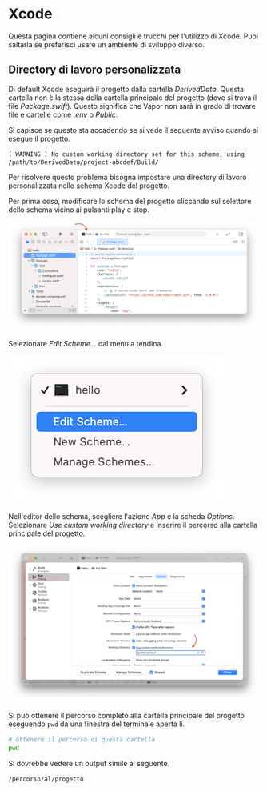 # Xcode

Questa pagina contiene alcuni consigli e trucchi per l'utilizzo di Xcode. Puoi saltarla se preferisci usare un ambiente di sviluppo diverso.

## Directory di lavoro personalizzata

Di default Xcode eseguirà il progetto dalla cartella _DerivedData_. Questa cartella non è la stessa della cartella principale del progetto (dove si trova il file _Package.swift_). Questo significa che Vapor non sarà in grado di trovare file e cartelle come _.env_ o _Public_.

Si capisce se questo sta accadendo se si vede il seguente avviso quando si esegue il progetto.

```fish
[ WARNING ] No custom working directory set for this scheme, using /path/to/DerivedData/project-abcdef/Build/
```

Per risolvere questo problema bisogna impostare una directory di lavoro personalizzata nello schema Xcode del progetto.

Per prima cosa, modificare lo schema del progetto cliccando sul selettore dello schema vicino ai pulsanti play e stop.

![Xcode Scheme Area](../images/xcode-scheme-area.png)

Selezionare _Edit Scheme..._ dal menu a tendina.

![Xcode Scheme Menu](../images/xcode-scheme-menu.png)

Nell'editor dello schema, scegliere l'azione _App_ e la scheda _Options_. Selezionare _Use custom working directory_ e inserire il percorso alla cartella principale del progetto.

![Xcode Scheme Options](../images/xcode-scheme-options.png)

Si può ottenere il percorso completo alla cartella principale del progetto eseguendo `pwd` da una finestra del terminale aperta lì.

```sh
# ottenere il percorso di questa cartella
pwd
```

Si dovrebbe vedere un output simile al seguente.

```
/percorso/al/progetto
```
